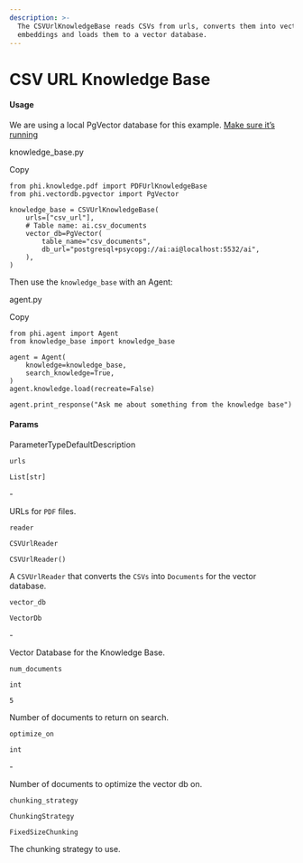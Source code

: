 ```yaml
---
description: >-
  The CSVUrlKnowledgeBase reads CSVs from urls, converts them into vector
  embeddings and loads them to a vector database.
---
```


# CSV URL Knowledge Base

#### Usage <a href="#usage" id="usage"></a>

We are using a local PgVector database for this example. [Make sure it’s running](https://docs.phidata.com/vectordb/pgvector)

knowledge\_base.py

Copy

```
from phi.knowledge.pdf import PDFUrlKnowledgeBase
from phi.vectordb.pgvector import PgVector

knowledge_base = CSVUrlKnowledgeBase(
    urls=["csv_url"],
    # Table name: ai.csv_documents
    vector_db=PgVector(
        table_name="csv_documents",
        db_url="postgresql+psycopg://ai:ai@localhost:5532/ai",
    ),
)
```

Then use the `knowledge_base` with an Agent:

agent.py

Copy

```
from phi.agent import Agent
from knowledge_base import knowledge_base

agent = Agent(
    knowledge=knowledge_base,
    search_knowledge=True,
)
agent.knowledge.load(recreate=False)

agent.print_response("Ask me about something from the knowledge base")
```

#### [​](https://docs.phidata.com/knowledge/csv-url#params)Params <a href="#params" id="params"></a>

ParameterTypeDefaultDescription

`urls`

`List[str]`

\-

URLs for `PDF` files.

`reader`

`CSVUrlReader`

`CSVUrlReader()`

A `CSVUrlReader` that converts the `CSVs` into `Documents` for the vector database.

`vector_db`

`VectorDb`

\-

Vector Database for the Knowledge Base.

`num_documents`

`int`

`5`

Number of documents to return on search.

`optimize_on`

`int`

\-

Number of documents to optimize the vector db on.

`chunking_strategy`

`ChunkingStrategy`

`FixedSizeChunking`

The chunking strategy to use.

[\
](https://VixData.gitbook.io/VixData/documentation/knowledge/csv-knowledge-base)

